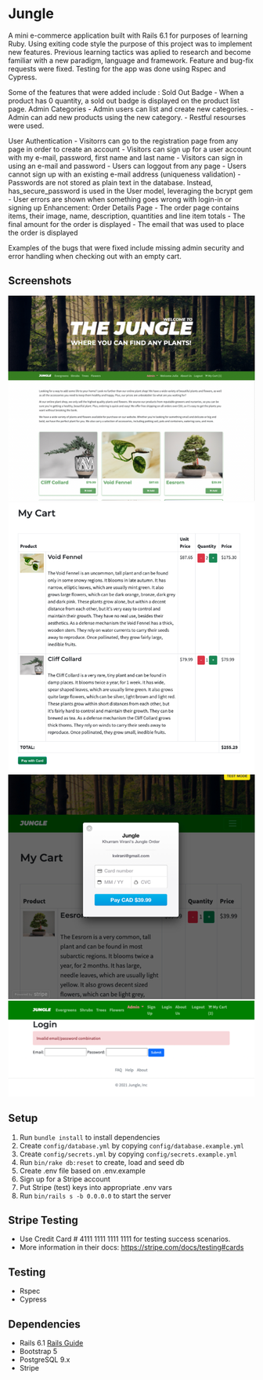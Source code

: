 # Jungle

A mini e-commerce application built with Rails 6.1 for purposes of learning Ruby. Using exiting code style the purpose of this project was to implement new features.  Previous learning tactics was aplied to research and become familiar with a new paradigm, language and framework. Feature and bug-fix requests were fixed. Testing for the app was done using Rspec and Cypress.

Some of the features that were added include :
Sold Out Badge - When a product has 0 quantity, a sold out badge is displayed on the product list page.
Admin Categories - Admin users can list and create new categories.
                 - Admin can add new products using the new category.
                 - Restful resourses were used.

User Authentication - Visitorrs can go to the  registration page from any page in order to create an account
                    -  Visitors can sign up for a user account with my e-mail, password, first name and last name
                    -  Visitors  can sign in using an e-mail and password
                    - Users can loggout from any page
                    - Users cannot  sign up with an existing e-mail address (uniqueness validation)
                    - Passwords are not stored as plain text in the database. Instead, has_secure_password is used in the User model, leveraging the bcrypt gem
                    -  User errors are shown when something goes wrong with login-in or signing up
Enhancement: Order Details Page -  The order page contains items, their image, name, description, quantities and line item totals
                                - The final amount for the order is displayed
                                - The email that was used to place the order is displayed

Examples of the bugs that were fixed include missing admin security and error handling when checking out with an empty cart.

## Screenshots
!["Screen shot of main page"](https://github.com/Juliaxtran/Jungle-rails/blob/master/images/home.png)
!["Screen shot of cart"](https://github.com/Juliaxtran/Jungle-rails/blob/master/images/cart.png)
!["Screen shot of stripe payment"](https://github.com/Juliaxtran/Jungle-rails/blob/master/images/stripe.png)
!["Screen shot of error handling"](https://github.com/Juliaxtran/Jungle-rails/blob/master/images/errors.png)


## Setup

1. Run `bundle install` to install dependencies
2. Create `config/database.yml` by copying `config/database.example.yml`
3. Create `config/secrets.yml` by copying `config/secrets.example.yml`
4. Run `bin/rake db:reset` to create, load and seed db
5. Create .env file based on .env.example
6. Sign up for a Stripe account
7. Put Stripe (test) keys into appropriate .env vars
8. Run `bin/rails s -b 0.0.0.0` to start the server




## Stripe Testing
- Use Credit Card # 4111 1111 1111 1111 for testing success scenarios.
- More information in their docs: https://stripe.com/docs/testing#cards

## Testing
- Rspec
- Cypress


## Dependencies

- Rails 6.1 [Rails Guide](http://guides.rubyonrails.org/v6.1/)
- Bootstrap 5
- PostgreSQL 9.x
- Stripe


